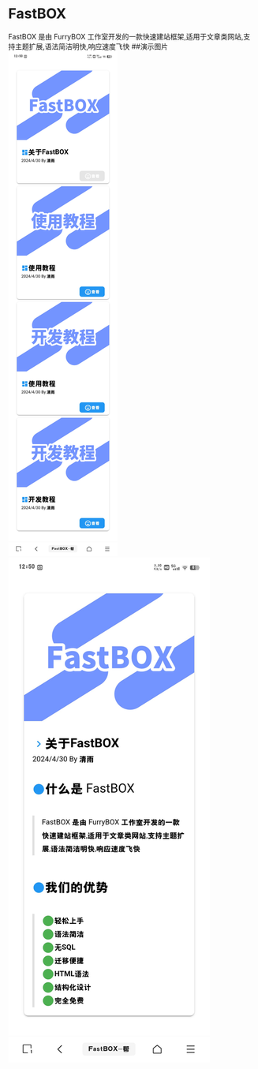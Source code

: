 
# FastBOX
FastBOX 是由 FurryBOX 工作室开发的一款快速建站框架,适用于文章类网站,支持主题扩展,语法简洁明快,响应速度飞快
##演示图片
![主页图片](https://raw.githubusercontent.com/shyvc/FastBOX/main/Screenshot_2024_0512_125016.jpg)
![文章查看页面图片](https://raw.githubusercontent.com/shyvc/FastBOX/main/Screenshot_2024_0512_125104.jpg)
